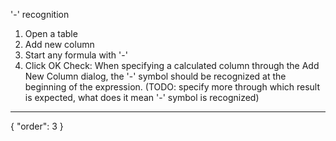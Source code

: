 '-' recognition 
1. Open a table
1. Add new column
1. Start any formula with '-'
1. Click OK
Check: When specifying a calculated column through the Add New Column dialog, the '-' symbol should be recognized at the beginning of the expression.
(TODO: specify more through which result is expected, what does it mean '-' symbol is recognized)

---
{
  "order": 3
}
